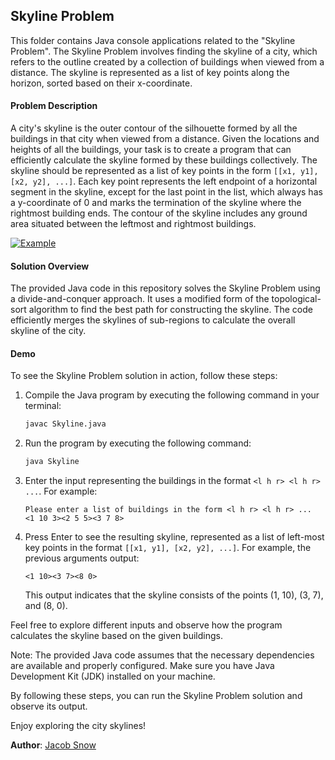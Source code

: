 ## Skyline Problem

This folder contains Java console applications related to the "Skyline Problem". The Skyline Problem involves finding the skyline of a city, which refers to the outline created by a collection of buildings when viewed from a distance. The skyline is represented as a list of key points along the horizon, sorted based on their x-coordinate.

#### Problem Description

A city's skyline is the outer contour of the silhouette formed by all the buildings in that city when viewed from a distance. Given the locations and heights of all the buildings, your task is to create a program that can efficiently calculate the skyline formed by these buildings collectively. The skyline should be represented as a list of key points in the form `[[x1, y1], [x2, y2], ...]`. Each key point represents the left endpoint of a horizontal segment in the skyline, except for the last point in the list, which always has a y-coordinate of 0 and marks the termination of the skyline where the rightmost building ends. The contour of the skyline includes any ground area situated between the leftmost and rightmost buildings.

[![Example](https://1.bp.blogspot.com/-FNDZ4jmKofc/V55S5T09wYI/AAAAAAAABHI/7-NEhhgWOdgMdbiBrByrUNLEd1Cpk3HagCLcB/s1600/skyline-problem.png)](https://assets.leetcode.com/uploads/2020/12/01/merged.jpg)

#### Solution Overview

The provided Java code in this repository solves the Skyline Problem using a divide-and-conquer approach. It uses a modified form of the topological-sort algorithm to find the best path for constructing the skyline. The code efficiently merges the skylines of sub-regions to calculate the overall skyline of the city.

#### Demo

To see the Skyline Problem solution in action, follow these steps:

1. Compile the Java program by executing the following command in your terminal:

   ```bash
   javac Skyline.java
   ```

2. Run the program by executing the following command:

   ```bash
   java Skyline
   ```

3. Enter the input representing the buildings in the format `<l h r> <l h r> ...`. For example:

   ```plaintext
   Please enter a list of buildings in the form <l h r> <l h r> ...
   <1 10 3><2 5 5><3 7 8>
   ```

4. Press Enter to see the resulting skyline, represented as a list of left-most key points in the format `[[x1, y1], [x2, y2], ...]`. For example, the previous arguments output:

   ```plaintext
   <1 10><3 7><8 0>
   ```

   This output indicates that the skyline consists of the points (1, 10), (3, 7), and (8, 0).

Feel free to explore different inputs and observe how the program calculates the skyline based on the given buildings.

Note: The provided Java code assumes that the necessary dependencies are available and properly configured. Make sure you have Java Development Kit (JDK) installed on your machine.

By following these steps, you can run the Skyline Problem solution and observe its output.

Enjoy exploring the city skylines!

**Author**: [Jacob Snow](https://github.com/snowjacob)
